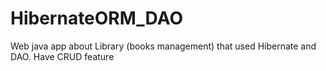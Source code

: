 # HibernateORM_DAO
Web java app about Library (books management) that used Hibernate and DAO. Have CRUD feature
